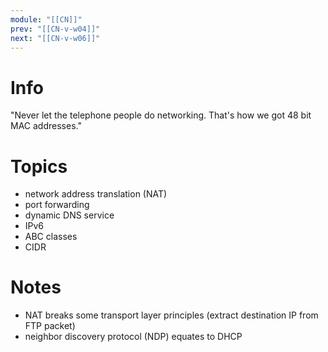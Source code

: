 ```yaml
---
module: "[[CN]]"
prev: "[[CN-v-w04]]"
next: "[[CN-v-w06]]"
---
```



# Info
"Never let the telephone people do networking. That's how we got 48 bit MAC addresses."


# Topics
- network address translation (NAT)
- port forwarding
- dynamic DNS service
- IPv6
- ABC classes
- CIDR


# Notes
- NAT breaks some transport layer principles (extract destination IP from FTP packet)
- neighbor discovery protocol (NDP) equates to DHCP
